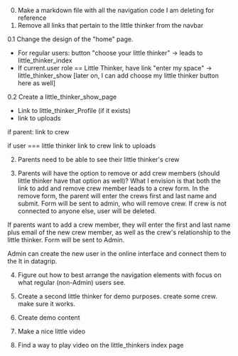 00. Make a markdown file with all the navigation code I am deleting for reference
0. Remove all links that pertain to the little thinker from the navbar

0.1 Change the design of the "home" page.

- For regular users: button "choose your little thinker" -> leads to little_thinker_index
- If current.user role == Little Thinker, have link "enter my space" -> little_thinker_show
[later on, I can add choose my little thinker button here as well]


0.2 Create a little_thinker_show_page
- Link to little_thinker_Profile (if it exists)
- link to uploads

if parent:
link to crew


if user === little thinker
link to crew
link to uploads



2. Parents need to be able to see their little thinker's crew

3. Parents will have the option to remove or add crew members (should little thinker have that option as well)?
What I envision is that both the link to add and remove crew member leads to a crew form.
In the remove form, the parent will enter the crews first and last name and submit. Form will be sent to admin, who will remove crew.
If crew is not connected to anyone else, user will be deleted.

If parents want to add a crew member, they will enter the first and last name plus email of the new crew member, as well as the crew's relationship to the little thinker.
Form will be sent to Admin.

Admin can create the new user in the online interface and connect them to the lt in datagrip.


4. Figure out how to best arrange the navigation elements with focus on what regular (non-Admin) users see.

5. Create a second little thinker for demo purposes. create some crew. make sure it works.

6. Create demo content

7. Make a nice little video

8. Find a way to play video on the little_thinkers index page